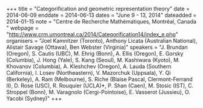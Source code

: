 +++
title = "Categorification and geometric representation theory"
date = 2014-06-09
enddate = 2014-06-13
dates = "June 9 - 13, 2014"
dateadded = 2014-01-15
note = "Centre de Recherche Mathématiques, Montréal, Canada
"
webpage = "http://www.crm.umontreal.ca/2014/Categorification14/index_e.php"
organisers = "Joel Kamnitzer (Toronto), Anthony Licata (Australian National), Alistair Savage (Ottawa), Ben Webster (Virginia)"
speakers = "J. Brundan (Oregon), S. Cautis (UBC), M. Ehrig (Bonn), A. Ellis (Oregon), E. Gorsky (Columbia), J. Hong (Yale), S. Kang (Seoul), M. Kashiwara (Kyoto), M. Khovanov (Columbia), A. Kleshchev (Oregon), A. Lauda (Southern California), I. Losev (Northeastern), V. Mazorchuk (Uppsala), Y. Qi (Berkeley), A. Ram (Melbourne), S. Riche (Blaise Pascal, Clermont-Ferrand II), D. Rose (USC), R. Rouquier (UCLA)*, P. Shan (Caen), M. Stosic (IST), C. Stroppel (Bonn), M. Varagnolo (Cergi-Pointoise), E. Vasserot (Jussieu), O. Yacobi (Sydney)"
+++
